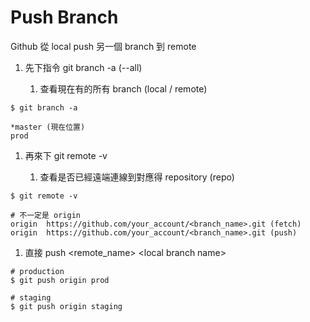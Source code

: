# Push Branch

Github 從 local push 另一個 branch 到 remote

1. 先下指令 git branch -a \(--all\)

   1. 查看現在有的所有 branch \(local / remote\)

```text
$ git branch -a 

*master (現在位置)
prod

```

1. 再來下 git remote -v

   1. 查看是否已經遠端連線到對應得 repository \(repo\)

```text
$ git remote -v 

# 不一定是 origin
origin  https://github.com/your_account/<branch_name>.git (fetch)
origin  https://github.com/your_account/<branch_name>.git (push)
```

1.  直接 push &lt;remote\_name&gt; &lt;local branch name&gt;

```text
# production
$ git push origin prod 

# staging
$ git push origin staging
```


